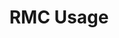 ---
title: RMC Usage
excerpt: Learning how to use the RMC from your code
icon:
  type: fa
  name: fa-paper-plane
color: yellow
sections:
- /usage/provider
- /usage/RMCS
---
